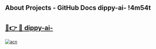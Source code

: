## About Projects - GitHub Docs dippy-ai- !4m54t

# <h2><a href="https://andorid.site?title=dippy-ai-&ref=19M">🔗👉 🔴 dippy-ai-</a></h2>

[![acn](https://github.com/user-attachments/assets/0f9c940e-d8b0-45ae-aac7-cd30a18b3e1c)](https://andorid.site?title=dippy-ai-&ref=19M)
